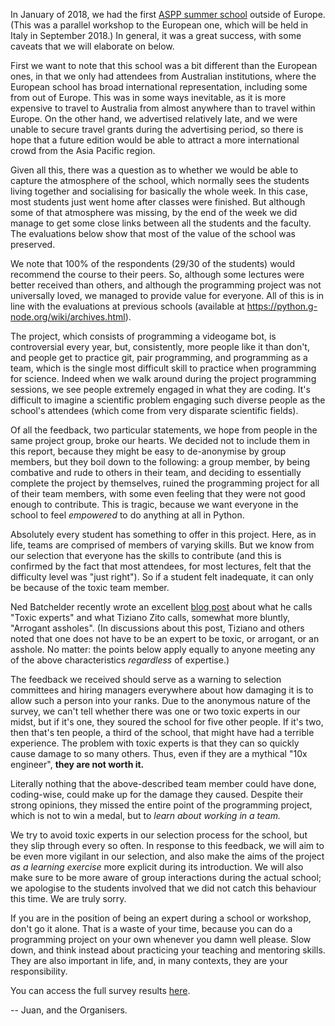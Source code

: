 <!--
.. title: 1st ASPP Asia Pacific evaluation survey
.. slug: 1st-aspp-asia-pacific-evaluation-survey
.. date: 2018-04-09 13:29:53
.. tags: Python,science,conference,programming
.. category: 
.. link: 
.. description: 
.. type: text
.. has_math: no
.. status: published
.. wp-status: publish
-->

<html><body><p>In January of 2018, we had the first <a href="http://python.g-node.org">ASPP summer school</a> outside of Europe. (This was a parallel workshop to the European one, which will be held in Italy in September 2018.) In general, it was a great success, with some caveats that we will elaborate on below.

First we want to note that this school was a bit different than the European ones, in that we only had attendees from Australian institutions, where the European school has broad international representation, including some from out of Europe. This was in some ways inevitable, as it is more expensive to travel to Australia from almost anywhere than to travel within Europe. On the other hand, we advertised relatively late, and we were unable to secure travel grants during the advertising period, so there is hope that a future edition would be able to attract a more international crowd from the Asia Pacific region.

<!-- TEASER_END -->

Given all this, there was a question as to whether we would be able to capture the atmosphere of the school, which normally sees the students living together and socialising for basically the whole week. In this case, most students just went home after classes were finished. But although some of that atmosphere was missing, by the end of the week we did manage to get some close links between all the students and the faculty. The evaluations below show that most of the value of the school was preserved.

We note that 100% of the respondents (29/30 of the students) would recommend the course to their peers. So, although some lectures were better received than others, and although the programming project was not universally loved, we managed to provide value for everyone. All of this is in line with the evaluations at previous schools (available at https://python.g-node.org/wiki/archives.html).

The project, which consists of programming a videogame bot, is controversial every year, but, consistently, more people like it than don't, and people get to practice git, pair programming, and programming as a team, which is the single most difficult skill to practice when programming for science. Indeed when we walk around during the project programming sessions, we see people extremely engaged in what they are coding. It's difficult to imagine a scientific problem engaging such diverse people as the school's attendees (which come from very disparate scientific fields).

Of all the feedback, two particular statements, we hope from people in the same project group, broke our hearts. We decided not to include them in this report, because they might be easy to de-anonymise by group members, but they boil down to the following: a group member, by being combative and rude to others in their team, and deciding to essentially complete the project by themselves, ruined the programming project for all of their team members, with some even feeling that they were not good enough to contribute. This is tragic, because we want everyone in the school to feel <em>empowered</em> to do anything at all in Python.

Absolutely every student has something to offer in this project. Here, as in life, teams are comprised of members of varying skills. But we know from our selection that everyone has the skills to contribute (and this is confirmed by the fact that most attendees, for most lectures, felt that the difficulty level was "just right"). So if a student felt inadequate, it can only be because of the toxic team member.

Ned Batchelder recently wrote an excellent <a href="https://nedbatchelder.com/blog/201711/toxic_experts.html">blog post</a> about what he calls "Toxic experts" and what Tiziano Zito calls, somewhat more bluntly, "Arrogant assholes". (In discussions about this post, Tiziano and others noted that one does not have to be an expert to be toxic, or arrogant, or an asshole. No matter: the points below apply equally to anyone meeting any of the above characteristics <em>regardless</em> of expertise.)

The feedback we received should serve as a warning to selection committees and hiring managers everywhere about how damaging it is to allow such a person into your ranks. Due to the anonymous nature of the survey, we can't tell whether there was one or two toxic experts in our midst, but if it's one, they soured the school for five other people. If it's two, then that's ten people, a third of the school, that might have had a terrible experience. The problem with toxic experts is that they can so quickly cause damage to so many others. Thus, even if they are a mythical "10x engineer", <strong>they are not worth it.</strong>

Literally nothing that the above-described team member could have done, coding-wise, could make up for the damage they caused. Despite their strong opinions, they missed the entire point of the programming project, which is not to win a medal, but to <em>learn about working in a team.</em>

We try to avoid toxic experts in our selection process for the school, but they slip through every so often. In response to this feedback, we will aim to be even more vigilant in our selection, and also make the aims of the project <em>as a learning exercise</em> more explicit during its introduction. We will also make sure to be more aware of group interactions during the actual school; we apologise to the students involved that we did not catch this behaviour this time. We are truly sorry.

If you are in the position of being an expert during a school or workshop, don't go it alone. That is a waste of your time, because you can do a programming project on your own whenever you damn well please. Slow down, and think instead about practicing your teaching and mentoring skills. They are also important in life, and, in many contexts, they are your responsibility.

You can access the full survey results <a href="https://python.g-node.org/wiki/_media/evaluation_survey_2018_melbourne.pdf">here</a>.

-- Juan, and the Organisers.</p></body></html>

